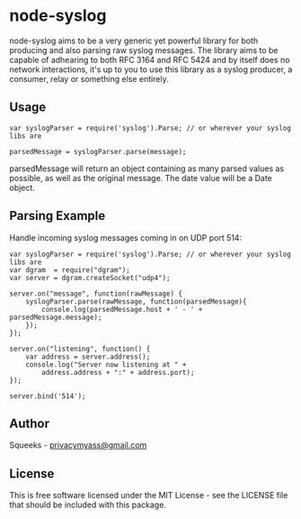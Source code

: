 node-syslog
===========

node-syslog aims to be a very generic yet powerful library for both producing 
and also parsing raw syslog messages. The library aims to be capable of
adhearing to both RFC 3164 and RFC 5424 and by itself does no network
interactions, it's up to you to use this library as a syslog producer, a
consumer, relay or something else entirely.

Usage
-------

    var syslogParser = require('syslog').Parse; // or wherever your syslog libs are
    
    parsedMessage = syslogParser.parse(message);

parsedMessage will return an object containing as many parsed values as
possible, as well as the original message. The date value will be a Date object.


Parsing Example
-------

Handle incoming syslog messages coming in on UDP port 514:

    var syslogParser = require('syslog').Parse; // or wherever your syslog libs are
    var dgram  = require("dgram");
    var server = dgram.createSocket("udp4");
    
    server.on("message", function(rawMessage) {
    	syslogParser.parse(rawMessage, function(parsedMessage){
    		console.log(parsedMessage.host + ' - ' + parsedMessage.message);
    	});
    });
    
    server.on("listening", function() {
    	var address = server.address();
    	console.log("Server now listening at " + 
     		address.address + ":" + address.port);
    });
    
    server.bind('514');


Author
-------

Squeeks - privacymyass@gmail.com


License
-------

This is free software licensed under the MIT License - see the LICENSE file that
should be included with this package.
